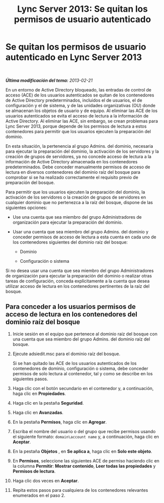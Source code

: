 ﻿---
title: 'Lync Server 2013: Se quitan los permisos de usuario autenticado'
TOCTitle: Se quitan los permisos de usuario autenticado
ms:assetid: 5fcd70a5-813a-4076-9bb6-5b0d47505038
ms:mtpsurl: https://technet.microsoft.com/es-es/library/Gg398425(v=OCS.15)
ms:contentKeyID: 48275432
ms.date: 01/07/2017
mtps_version: v=OCS.15
ms.translationtype: HT
---

# Se quitan los permisos de usuario autenticado en Lync Server 2013

 

_**Última modificación del tema:** 2013-02-21_

En un entorno de Active Directory bloqueado, las entradas de control de acceso (ACE) de los usuarios autenticados se quitan de los contenedores de Active Directory predeterminados, incluidos el de usuarios, el de configuración y el de sistema, y de las unidades organizativas (OU) donde se almacenan los objetos de usuario y de equipo. Al eliminar las ACE de los usuarios autenticados se evita el acceso de lectura a la información de Active Directory. Al eliminar las ACE, sin embargo, se crean problemas para Lync Server 2013, porque depende de los permisos de lectura a estos contenedores para permitir que los usuarios ejecuten la preparación del dominio.

En esta situación, la pertenencia al grupo Admins. del dominio, necesaria para ejecutar la preparación del dominio, la activación de los servidores y la creación de grupos de servidores, ya no concede acceso de lectura a la información de Active Directory almacenada en los contenedores predeterminados. Debe conceder manualmente permisos de acceso de lectura en diversos contenedores del dominio raíz del bosque para comprobar si se ha realizado correctamente el requisito previo de preparación del bosque.

Para permitir que los usuarios ejecuten la preparación del dominio, la activación de los servidores o la creación de grupos de servidores en cualquier dominio que no pertenezca a la raíz del bosque, dispone de las siguientes opciones:

  - Use una cuenta que sea miembro del grupo Administradores de organización para ejecutar la preparación del dominio.

  - Usar una cuenta que sea miembro del grupo Admins. del dominio y conceder permisos de acceso de lectura a esta cuenta en cada uno de los contenedores siguientes del dominio raíz del bosque:
    
      - Dominio
    
      - Configuración o sistema

Si no desea usar una cuenta que sea miembro del grupo Administradores de organización para ejecutar la preparación del dominio o realizar otras tareas de configuración, conceda explícitamente a la cuenta que desea utilizar acceso de lectura en los contenedores pertinentes de la raíz del bosque.

## Para conceder a los usuarios permisos de acceso de lectura en los contenedores del dominio raíz del bosque

1.  Inicie sesión en el equipo que pertenece al dominio raíz del bosque con una cuenta que sea miembro del grupo Admins. del dominio raíz del bosque.

2.  Ejecute adsiedit.msc para el dominio raíz del bosque.
    
    Si se han quitado las ACE de los usuarios autenticados de los contenedores de dominio, configuración o sistema, debe conceder permisos de solo lectura al contenedor, tal y como se describe en los siguientes pasos.

3.  Haga clic con el botón secundario en el contenedor y, a continuación, haga clic en **Propiedades**.

4.  Haga clic en la pestaña **Seguridad**.

5.  Haga clic en **Avanzadas**.

6.  En la pestaña **Permisos**, haga clic en **Agregar**.

7.  Escriba el nombre del usuario o del grupo que recibe permisos usando el siguiente formato: `domain\account name` y, a continuación, haga clic en **Aceptar**.

8.  En la pestaña **Objetos** , en **Se aplica a**, haga clic en **Solo este objeto**.

9.  En **Permisos**, seleccione las siguientes ACE de permiso haciendo clic en la columna **Permitir**: **Mostrar contenido**, **Leer todas las propiedades** y **Permisos de lectura**.

10. Haga clic dos veces en **Aceptar**.

11. Repita estos pasos para cualquiera de los contenedores relevantes enumerados en el paso 2.

